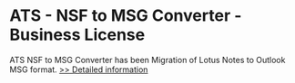 # ATS - NSF to MSG Converter - Business License
ATS NSF to MSG Converter has been Migration of Lotus Notes to Outlook MSG format.
[>> Detailed information](https://secure.shareit.com/shareit/product.html?productid=300778863&affiliateid=200057808)